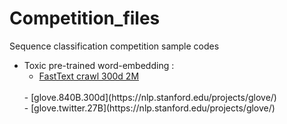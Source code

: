# Competition_files
Sequence classification competition sample codes

- Toxic pre-trained word-embedding : 
  - [FastText crawl 300d 2M](https://www.kaggle.com/yekenot/fasttext-crawl-300d-2m)
  <br>
  - [glove.840B.300d](https://nlp.stanford.edu/projects/glove/)
  <br>
  - [glove.twitter.27B](https://nlp.stanford.edu/projects/glove/)
